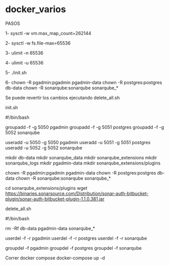 # docker_varios


PASOS

1- sysctl -w vm.max_map_count=262144

2- sysctl -w fs.file-max=65536

3- ulimit -n 65536

4- ulimit -u 65536

5- ./init.sh

6- chown -R pgadmin:pgadmin pgadmin-data
   chown -R postgres:postgres db-data
   chown -R sonarqube:sonarqube sonarqube_*

Se puede revertir los cambios ejecutando delete_all.sh

init.sh

#!/bin/bash

groupadd -f -g 5050 pgadmin
groupadd -f -g 5051 postgres
groupadd -f -g 5052 sonarqube

useradd -u 5050 -g 5050 pgadmin
useradd -u 5051 -g 5051 postgres
useradd -u 5052 -g 5052 sonarqube

mkdir db-data
mkdir sonarqube_data
mkdir sonarqube_extensions
mkdir sonarqube_logs
mkdir pgadmin-data
mkdir sonarqube_extensions/plugins

chown -R pgadmin:pgadmin pgadmin-data
chown -R postgres:postgres db-data
chown -R sonarqube:sonarqube sonarqube_*

cd sonarqube_extensions/plugins
wget https://binaries.sonarsource.com/Distribution/sonar-auth-bitbucket-plugin/sonar-auth-bitbucket-plugin-1.1.0.381.jar


delete_all.sh

#!/bin/bash

rm -Rf db-data pgadmin-data sonarqube_*

userdel -f -r pgadmin
userdel -f -r postgres
userdel -f -r sonarqube

groupdel -f pgadmin
groupdel -f postgres
groupdel -f sonarqube


Correr docker compose
docker-compose up -d
